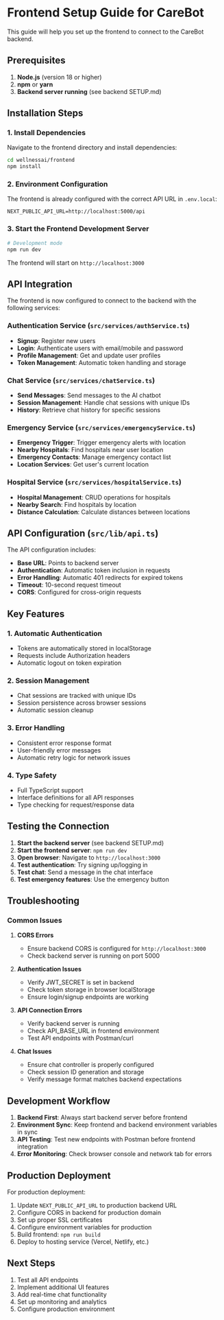 # Frontend Setup Guide for CareBot

This guide will help you set up the frontend to connect to the CareBot backend.

## Prerequisites

1. **Node.js** (version 18 or higher)
2. **npm** or **yarn**
3. **Backend server running** (see backend SETUP.md)

## Installation Steps

### 1. Install Dependencies

Navigate to the frontend directory and install dependencies:

```bash
cd wellnessai/frontend
npm install
```

### 2. Environment Configuration

The frontend is already configured with the correct API URL in `.env.local`:

```env
NEXT_PUBLIC_API_URL=http://localhost:5000/api
```

### 3. Start the Frontend Development Server

```bash
# Development mode
npm run dev
```

The frontend will start on `http://localhost:3000`

## API Integration

The frontend is now configured to connect to the backend with the following services:

### Authentication Service (`src/services/authService.ts`)
- **Signup**: Register new users
- **Login**: Authenticate users with email/mobile and password
- **Profile Management**: Get and update user profiles
- **Token Management**: Automatic token handling and storage

### Chat Service (`src/services/chatService.ts`)
- **Send Messages**: Send messages to the AI chatbot
- **Session Management**: Handle chat sessions with unique IDs
- **History**: Retrieve chat history for specific sessions

### Emergency Service (`src/services/emergencyService.ts`)
- **Emergency Trigger**: Trigger emergency alerts with location
- **Nearby Hospitals**: Find hospitals near user location
- **Emergency Contacts**: Manage emergency contact list
- **Location Services**: Get user's current location

### Hospital Service (`src/services/hospitalService.ts`)
- **Hospital Management**: CRUD operations for hospitals
- **Nearby Search**: Find hospitals by location
- **Distance Calculation**: Calculate distances between locations

## API Configuration (`src/lib/api.ts`)

The API configuration includes:
- **Base URL**: Points to backend server
- **Authentication**: Automatic token inclusion in requests
- **Error Handling**: Automatic 401 redirects for expired tokens
- **Timeout**: 10-second request timeout
- **CORS**: Configured for cross-origin requests

## Key Features

### 1. Automatic Authentication
- Tokens are automatically stored in localStorage
- Requests include Authorization headers
- Automatic logout on token expiration

### 2. Session Management
- Chat sessions are tracked with unique IDs
- Session persistence across browser sessions
- Automatic session cleanup

### 3. Error Handling
- Consistent error response format
- User-friendly error messages
- Automatic retry logic for network issues

### 4. Type Safety
- Full TypeScript support
- Interface definitions for all API responses
- Type checking for request/response data

## Testing the Connection

1. **Start the backend server** (see backend SETUP.md)
2. **Start the frontend server**: `npm run dev`
3. **Open browser**: Navigate to `http://localhost:3000`
4. **Test authentication**: Try signing up/logging in
5. **Test chat**: Send a message in the chat interface
6. **Test emergency features**: Use the emergency button

## Troubleshooting

### Common Issues

1. **CORS Errors**
   - Ensure backend CORS is configured for `http://localhost:3000`
   - Check backend server is running on port 5000

2. **Authentication Issues**
   - Verify JWT_SECRET is set in backend
   - Check token storage in browser localStorage
   - Ensure login/signup endpoints are working

3. **API Connection Errors**
   - Verify backend server is running
   - Check API_BASE_URL in frontend environment
   - Test API endpoints with Postman/curl

4. **Chat Issues**
   - Ensure chat controller is properly configured
   - Check session ID generation and storage
   - Verify message format matches backend expectations

## Development Workflow

1. **Backend First**: Always start backend server before frontend
2. **Environment Sync**: Keep frontend and backend environment variables in sync
3. **API Testing**: Test new endpoints with Postman before frontend integration
4. **Error Monitoring**: Check browser console and network tab for errors

## Production Deployment

For production deployment:
1. Update `NEXT_PUBLIC_API_URL` to production backend URL
2. Configure CORS in backend for production domain
3. Set up proper SSL certificates
4. Configure environment variables for production
5. Build frontend: `npm run build`
6. Deploy to hosting service (Vercel, Netlify, etc.)

## Next Steps

1. Test all API endpoints
2. Implement additional UI features
3. Add real-time chat functionality
4. Set up monitoring and analytics
5. Configure production environment

